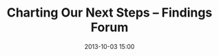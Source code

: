 ---
date: 2013-10-03 15:00
hour: 3:00 - 3:30 pm
title: "Charting Our Next Steps – Findings Forum"
name: 
company: 
categories: day2
expand: 
---